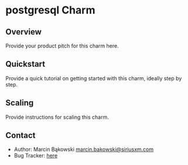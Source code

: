 # postgresql Charm

Overview
--------

Provide your product pitch for this charm here.

Quickstart
----------

Provide a quick tutorial on getting started with this charm, ideally step by
step.

Scaling
-------

Provide instructions for scaling this charm.

Contact
-------
 - Author: Marcin Bąkowski <marcin.bakowski@siriusxm.com>
 - Bug Tracker: [here](https://discourse.juju.is/c/charming)

